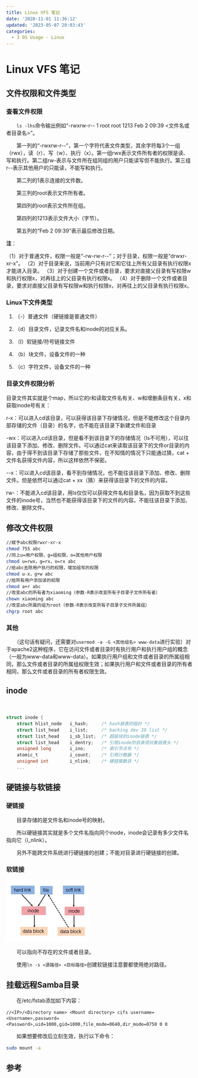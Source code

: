 ```yaml
---
title: Linux VFS 笔记
date: '2020-11-01 11:36:12'
updated: '2023-05-07 20:03:43'
categories:
  - 3 OS Usage - Linux
---
```


# Linux VFS 笔记

## 文件权限和文件类型

### 查看文件权限

　　`ls -lhs`命令输出例如“-rwxrw-r-- 1 root root 1213 Feb 2 09:39 <文件名或者目录名>”。

　　第一列的“-rwxrw-r--”，第一个字符代表文件类型，其余字符每3个一组（rwx），读（r）、写（w）、执行（x）。第一组rwx表示文件所有者的权限是读、写和执行。第二组rw-表示与文件所在组同组的用户只能读写但不能执行。第三组r--表示其他用户的只能读，不能写和执行。

　　第二列的1表示连接的文件数。

　　第三列的root表示文件所有者。

　　第四列的root表示文件所在组。

　　第四列的1213表示文件大小（字节）。

　　第五列的“Feb 2 09:39”表示最后修改日期。

**注**：

（1）对于普通文件，权限一般是“-rw-rw-r--”；对于目录，权限一般是“drwxr-xr-x”。
（2）对于目录来说，当前用户只有对它和它往上所有父目录有执行权限x才能进入目录。
（3）对于创建一个文件或者目录，要求对直接父目录有写权限w和执行权限x，对再往上的父目录有执行权限x。
（4）对于删除一个文件或者目录，要求对直接父目录有写权限w和执行权限x，对再往上的父目录有执行权限x。

### Linux下文件类型

1. （-）普通文件（硬链接是普通文件）

2. （d）目录文件，记录文件名和inode的对应关系。

3. （l）软链接/符号链接文件

4. （b）块文件，设备文件的一种

5. （c）字符文件，设备文件的一种

### 目录文件权限分析

目录文件其实就是个map，所以它的r和读取文件名有关、w和增删条目有关，x和获取inode号有关：

r-x：可以进入cd该目录，可以获得该目录下存储情况，但是不能修改这个目录内部存储的文件（目录）的名字，也不能在该目录下新建文件和目录

-wx：可以进入cd该目录，但是看不到该目录下的存储情况（ls不可用），可以往该目录下添加、修改、删除文件。可以通过cat来读取该目录下的文件or目录的内容，由于得不到该目录下存储了那些文件，在不知情的情况下只能通过猜，cat + 文件名获得文件内容，所以这样依然不保密。

--x：可以进入cd该目录，看不到存储情况，也不能往该目录下添加、修改、删除文件。但是依然可以通过cat + xx（猜）来获得该目录下的文件的内容。

rw-：不能进入cd该目录，用ls仅仅可以获得文件名和目录名，因为获取不到这些文件的inode号，当然也不能获得该目录下的文件的内容。不能往该目录下添加、修改、删除文件。

## 修改文件权限

```sh
//赋予abc权限rwxr-xr-x
chmod 755 abc
//同上u=用户权限，g=组权限，o=其他用户权限
chmod u=rwx，g=rx，o=rx abc
//给abc去除用户执行的权限，增加组写的权限
chmod u-x，g+w abc
//给所有用户添加读的权限
chmod a+r abc
//改变abc的所有者为xiaoming（参数-R表示改变所有子目录子文件所有者）
chown xiaoming abc
//改变abc所属的组为root（参数-R表示改变所有子目录子文件所属组）
chgrp root abc
```

### 其他

　　（这句话有疑问，还需要对`usermod -a -G <其他组名> www-data`进行实验）对于apache2这种程序，它在访问文件或者目录时有执行用户和执行用户组的概念（一般为www-data和www-data）。如果执行用户组和文件或者目录的所属组相同，那么文件或者目录的所属组权限生效；如果执行用户和文件或者目录的所有者相同，那么文件或者目录的所有者权限生效。

## inode

　　

```c
struct inode {
    struct hlist_node   i_hash;     /* hash链表的指针 */
    struct list_head    i_list;     /* backing dev IO list */
    struct list_head    i_sb_list;  /* 超级块的inode链表 */
    struct list_head    i_dentry;   /* 引用inode的目录项对象链表头 */
    unsigned long       i_ino;      /* 索引节点号 */
    atomic_t            i_count;    /* 引用计数器 */
    unsigned int        i_nlink;    /* 硬链接数目 */
    ...
```

## 硬链接与软链接

### 硬链接

　　目录存储的是文件名和inode号的映射。

　　所以硬链接其实就是多个文件名指向同个inode，inode会记录有多少文件名指向它（i_nlink）。

　　另外不能跨文件系统进行硬链接的创建；不能对目录进行硬链接的创建。

### 软链接

![](Linux_VFS/linux_soft_link.jpg)

　　可以指向不存在的文件或者目录。

　　使用`ln -s <源路径> <目标路径>`创建软链接注意要都使用绝对路径。
　　
## 挂载远程Samba目录

　　在/etc/fstab添加如下内容：

```
//<IP>/<Directory name> <Mount directory> cifs username=<Username>,password=<Password>,uid=1000,gid=1000,file_mode=0640,dir_mode=0750 0 0
```

　　如果想要修改后立刻生效，执行以下命令：

```sh
sudo mount -a
```

## 参考

[^1]: <https://www.jb51.net/LINUXjishu/542222.html>

[^2]: <https://blog.csdn.net/ty_laurel/article/details/51407107>

